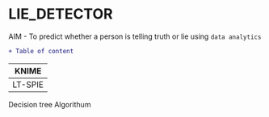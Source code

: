 # LIE_DETECTOR

 AIM - To predict whether a person is telling truth or lie  using `data analytics`
 ```DIFF
 + Table of content
 ```
 |KNIME|
 |---|
 |LT-SPIE|
 
 Decision tree Algorithum 
 
  
  
  
  
  
  
  
  
  
  
  
  
